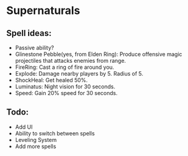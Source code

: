 # Supernaturals
## Spell ideas:

- Passive ability?
- Glinestone Pebble(yes, from Elden Ring): Produce offensive magic projectiles that attacks enemies from range.
- FireRing: Cast a ring of fire around you.
- Explode: Damage nearby players by 5. Radius of 5.
- ShockHeal: Get healed 50%.
- Luminatus: Night vision for 30 seconds.
- Speed: Gain 20% speed for 30 seconds.

## Todo: 
- Add UI
- Ability to switch between spells
- Leveling System
- Add more spells

